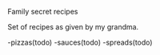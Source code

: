  Family secret recipes

Set of recipes as given by my grandma.

-pizzas(todo)
-sauces(todo)
-spreads(todo)

